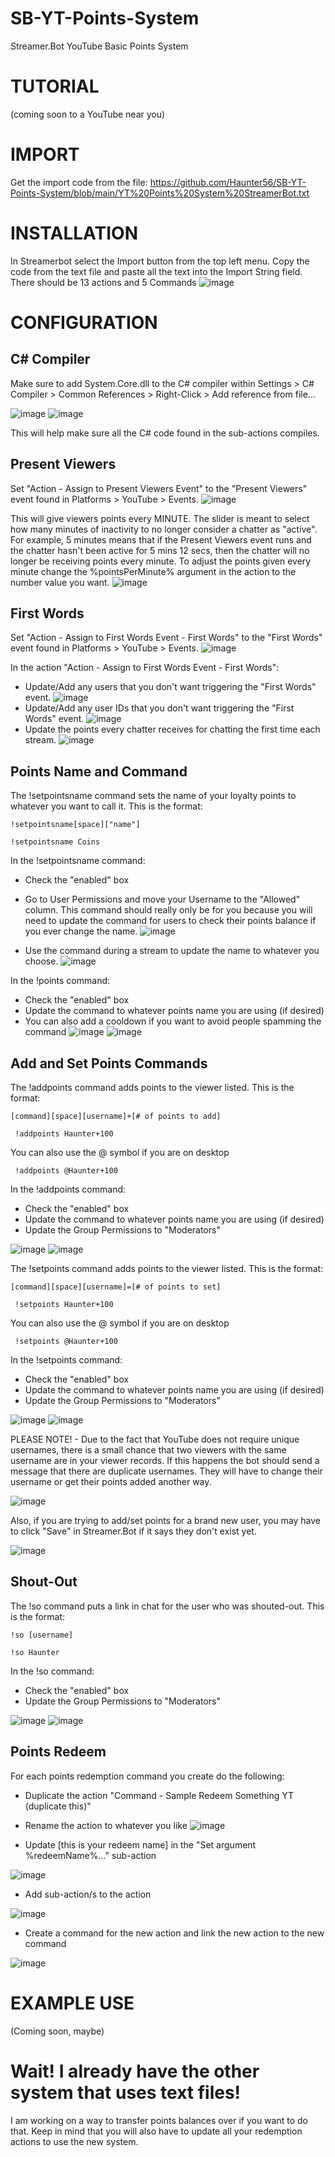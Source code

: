 # SB-YT-Points-System
Streamer.Bot YouTube Basic Points System

# TUTORIAL
(coming soon to a YouTube near you)


# IMPORT

Get the import code from the file:
https://github.com/Haunter56/SB-YT-Points-System/blob/main/YT%20Points%20System%20StreamerBot.txt

# INSTALLATION
In Streamerbot select the Import button from the top left menu.
Copy the code from the text file and paste all the text into the Import String field.
There should be 13 actions and 5 Commands
![image](https://user-images.githubusercontent.com/107263697/221098351-20c8343f-77eb-404a-886a-d588d20bb0ba.png)



# CONFIGURATION

## C# Compiler
Make sure to add System.Core.dll to the C# compiler within Settings > C# Compiler > Common References > Right-Click > Add reference from file...

![image](https://user-images.githubusercontent.com/107263697/220821729-181e6c95-874d-4dbe-a19a-4ed0c6afee96.png)
![image](https://user-images.githubusercontent.com/107263697/220821811-1600f1de-0885-4f6f-be13-ac908411f9c1.png)

This will help make sure all the C# code found in the sub-actions compiles.

## Present Viewers
Set "Action - Assign to Present Viewers Event" to the "Present Viewers" event found in Platforms > YouTube > Events.
![image](https://user-images.githubusercontent.com/107263697/220809514-31515e14-4c8d-4e64-aa75-f1fcaab84920.png)

This will give viewers points every MINUTE. The slider is meant to select how many minutes of inactivity to no longer consider a chatter as "active". For example, 5 minutes means that if the Present Viewers event runs and the chatter hasn't been active for 5 mins 12 secs, then the chatter will no longer be receiving points every minute.
To adjust the points given every minute change the %pointsPerMinute% argument in the action to the number value you want.
![image](https://user-images.githubusercontent.com/107263697/221099103-f24f1754-88a2-4ea4-94e8-6af0fab0401e.png)

## First Words
Set "Action - Assign to First Words Event - First Words" to the "First Words" event found in Platforms > YouTube > Events.
![image](https://user-images.githubusercontent.com/107263697/220811960-9f2b8062-347f-4dac-9723-3d7ed356e862.png)

In the action "Action - Assign to First Words Event - First Words":
- Update/Add any users that you don't want triggering the "First Words" event.
![image](https://user-images.githubusercontent.com/107263697/220813034-df2c9299-fec8-4813-b16f-d8976e7aa9bc.png)
- Update/Add any user IDs that you don't want triggering the "First Words" event.
![image](https://user-images.githubusercontent.com/107263697/220813086-ee81be5b-a8d8-4b1d-ae7f-1f9bce7468cb.png)
- Update the points every chatter receives for chatting the first time each stream.
![image](https://user-images.githubusercontent.com/107263697/221099248-4aee2acd-5d93-4a34-97c3-3eb8d72040f5.png)



## Points Name and Command
The !setpointsname command sets the name of your loyalty points to whatever you want to call it. This is the format: 

```!setpointsname[space]["name"]```

```!setpointsname Coins```

In the !setpointsname command:
- Check the "enabled" box
- Go to User Permissions and move your Username to the "Allowed" column. This command should really only be for you because you will need to update the command for users to check their points balance if you ever change the name.
![image](https://user-images.githubusercontent.com/107263697/220817436-a22faad0-102f-49e0-bdd0-3d8d247080b7.png)

- Use the command during a stream to update the name to whatever you choose.
![image](https://user-images.githubusercontent.com/107263697/220817772-f717d07f-2ca5-4c86-92e0-1a4f6eab634a.png)

In the !points command:
- Check the "enabled" box
- Update the command to whatever points name you are using (if desired)
- You can also add a cooldown if you want to avoid people spamming the command
![image](https://user-images.githubusercontent.com/107263697/220817998-7bc10a30-5d6b-4278-a4ed-ea3d6dfe2536.png)
![image](https://user-images.githubusercontent.com/107263697/220818600-83cd509f-9c74-4b79-8b55-7e308c316494.png)



## Add and Set Points Commands
The !addpoints command adds points to the viewer listed. This is the format: 

```[command][space][username]+[# of points to add]```

``` !addpoints Haunter+100```

You can also use the @ symbol if you are on desktop

``` !addpoints @Haunter+100```

In the !addpoints command:
- Check the "enabled" box
- Update the command to whatever points name you are using (if desired)
- Update the Group Permissions to "Moderators"

![image](https://user-images.githubusercontent.com/107263697/220819263-0b034d10-c5b9-4f5f-9f72-462c9ca090be.png)
![image](https://user-images.githubusercontent.com/107263697/220820224-58dd726c-66b3-4348-a45c-8da364f3bb04.png)

The !setpoints command adds points to the viewer listed. This is the format: 

```[command][space][username]=[# of points to set]```

``` !setpoints Haunter+100```

You can also use the @ symbol if you are on desktop

``` !setpoints @Haunter+100```

In the !setpoints command:
- Check the "enabled" box
- Update the command to whatever points name you are using (if desired)
- Update the Group Permissions to "Moderators"

![image](https://user-images.githubusercontent.com/107263697/220820362-031a96ba-717f-4f75-89f9-8434d2892a4b.png)
![image](https://user-images.githubusercontent.com/107263697/220820541-c7ceac6a-633f-47f8-acb6-0bbba13834ee.png)

PLEASE NOTE! - Due to the fact that YouTube does not require unique usernames, there is a small chance that two viewers with the same username are in your viewer records. If this happens the bot should send a message that there are duplicate usernames. They will have to change their username or get their points added another way.

![image](https://user-images.githubusercontent.com/107263697/221099816-2b50c1b1-a2a8-4e2f-bd95-f54c83042fae.png)

Also, if you are trying to add/set points for a brand new user, you may have to click "Save" in Streamer.Bot if it says they don't exist yet.

![image](https://user-images.githubusercontent.com/107263697/221103905-e055b16b-88e5-4588-bf98-d54b4439068c.png)

## Shout-Out
The !so command puts a link in chat for the user who was shouted-out. This is the format: 

```!so [username]```

```!so Haunter```

In the !so command:
- Check the "enabled" box
- Update the Group Permissions to "Moderators"

![image](https://user-images.githubusercontent.com/107263697/220821194-fad9b840-4fb3-41ad-9b1f-43b2cf132893.png)
![image](https://user-images.githubusercontent.com/107263697/220821375-de3e650d-2215-48a3-9382-1e38d2fb3725.png)

## Points Redeem
For each points redemption command you create do the following:
- Duplicate the action "Command - Sample Redeem Something YT (duplicate this)"
- Rename the action to whatever you like
![image](https://user-images.githubusercontent.com/107263697/221100623-69c489ca-becd-413c-9ba4-e3e58c602d79.png)

- Update [this is your redeem name] in the "Set argument %redeemName%..." sub-action

![image](https://user-images.githubusercontent.com/107263697/221109770-dee3fdeb-2200-40eb-8ede-5490c576c240.png)

- Add sub-action/s to the action

![image](https://user-images.githubusercontent.com/107263697/221109575-7e457373-86b2-4a3d-8c53-cd83b28fd0b5.png)

- Create a command for the new action and link the new action to the new command

![image](https://user-images.githubusercontent.com/107263697/221101077-83985431-03d1-44ca-9c61-57e3769296cd.png)





# EXAMPLE USE
(Coming soon, maybe)


# Wait! I already have the other system that uses text files!
I am working on a way to transfer points balances over if you want to do that. Keep in mind that you will also have to update all your redemption actions to use the new system.






